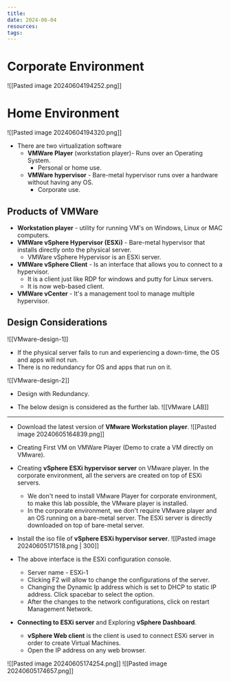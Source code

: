 ```yaml
---
title: 
date: 2024-06-04
resources: 
tags:
---
```


# Corporate Environment

![[Pasted image 20240604194252.png]]

# Home Environment

![[Pasted image 20240604194320.png]]

- There are two virtualization software
	- **VMWare Player** (workstation player)- Runs over an Operating System.
		- Personal or home use.
	- **VMWare hypervisor** - Bare-metal hypervisor runs over a hardware without having any OS.
		- Corporate use.

## Products of VMWare

- **Workstation player** - utility for running VM's on Windows, Linux or MAC computers.
- **VMWare vSphere Hypervisor (ESXi)** - Bare-metal hypervisor that installs directly  onto the physical server.
	- VMWare vSphere Hypervisor is an ESXi server.
- **VMWare vSphere Client** - Is an interface that allows you to connect to a hypervisor.
	- It is a client just like RDP for windows and putty for Linux servers.
	- It is now web-based client.
- **VMWare vCenter** - It's a management tool to manage multiple hypervisor.

## Design Considerations

![[VMware-design-1]]

- If the physical server fails to run and experiencing a down-time, the OS and apps will not run.
- There is no redundancy for OS and apps that run on it.

![[VMware-design-2]]

- Design with Redundancy.

- The below design is considered as the further lab.
![[VMware LAB]]

---
- Download the latest version of **VMware Workstation player**.
![[Pasted image 20240605164839.png]]

- Creating First VM on VMWare Player (Demo to crate a VM directly on VMware).
- Creating **vSphere ESXi hypervisor server** on VMware player. In the corporate environment, all the servers are created on top of ESXi servers.
	- We don't need to install VMware Player for corporate environment, to make this lab possible, the VMware player is installed.
	- In the corporate environment, we don't require VMware player and an OS running on a bare-metal server. The ESXi server is directly downloaded on top of bare-metal server.
- Install the iso file of **vSphere ESXi hypervisor server**.
![[Pasted image 20240605171518.png | 300]]

- The above interface is the ESXi configuration console.
	- Server name - ESXi-1
	- Clicking F2 will allow to change the configurations of the server.
	- Changing the Dynamic Ip address which is set to DHCP to static IP address. Click spacebar to select the option.
	- After the changes to the network configurations, click on restart Management Network.

- **Connecting to ESXi server** and Exploring **vSphere Dashboard**.
	- **vSphere Web client** is the client is used to connect ESXi server in order to create Virtual Machines.
	- Open the IP address on any web browser.

![[Pasted image 20240605174254.png]]
![[Pasted image 20240605174657.png]]
